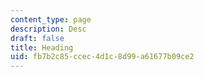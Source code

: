 ```yaml
---
content_type: page
description: Desc
draft: false
title: Heading
uid: fb7b2c85-ccec-4d1c-8d99-a61677b09ce2
---
```

